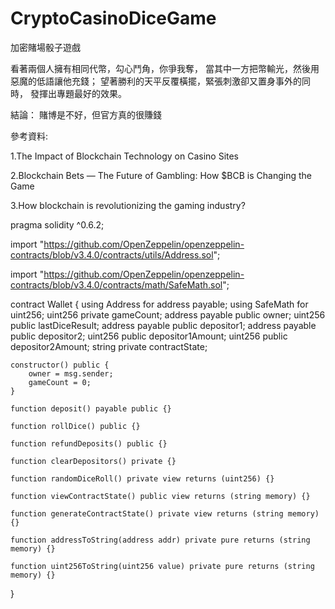 # CryptoCasinoDiceGame
加密賭場骰子遊戲

看著兩個人擁有相同代幣，勾心鬥角，你爭我奪，
當其中一方把幣輸光，然後用惡魔的低語讓他充錢；
望著勝利的天平反覆橫擺，緊張刺激卻又置身事外的同時，
發揮出專題最好的效果。

結論：
賭博是不好，但官方真的很賺錢

參考資料:

1.The Impact of Blockchain Technology on Casino Sites

2.Blockchain Bets — The Future of Gambling: How $BCB is Changing the Game

3.How blockchain is revolutionizing the gaming industry?



pragma solidity ^0.6.2;

import "https://github.com/OpenZeppelin/openzeppelin-contracts/blob/v3.4.0/contracts/utils/Address.sol";

import "https://github.com/OpenZeppelin/openzeppelin-contracts/blob/v3.4.0/contracts/math/SafeMath.sol";

contract Wallet  {
    using Address for address payable;
    using SafeMath for uint256;
    uint256 private gameCount;
    address payable public owner;
    uint256 public lastDiceResult;
    address payable public depositor1;
    address payable public depositor2;
    uint256 public depositor1Amount;
    uint256 public depositor2Amount;
    string private contractState;

    constructor() public {
        owner = msg.sender;
        gameCount = 0;
    }
    
    function deposit() payable public {}
    
    function rollDice() public {}

    function refundDeposits() public {}

    function clearDepositors() private {}
    
    function randomDiceRoll() private view returns (uint256) {}

    function viewContractState() public view returns (string memory) {}

    function generateContractState() private view returns (string memory) {}

    function addressToString(address addr) private pure returns (string memory) {}

    function uint256ToString(uint256 value) private pure returns (string memory) {}
 }
